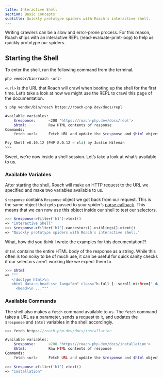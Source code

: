 ```yaml
---
title: Interactive Shell
section: Basic Concepts
subtitle: Quickly prototype spiders with Roach’s interactive shell.
---
```


Writing crawlers can be a slow and error-prone process. For this reason, Roach ships with an interactive REPL (read-evaluate-print-loop) to help us quickly prototype our spiders.

## Starting the Shell

To enter the shell, run the following command from the terminal.

<CodeBlock>

```bash
php vendor/bin/roach <url>
```

</CodeBlock>

`<url>` is the URL that Roach will crawl when booting up the shell for the first time. Let’s take a look at how we might use the REPL to crawl this page of the documentation.

<CodeBlock>

```bash
$ php vendor/bin/roach https://roach-php.dev/docs/repl

Available variables:
    $response:      <200 'https://roach-php.dev/docs/repl'>
    $html:          Raw HTML contents of response
Commands:
    fetch <url>     Fetch URL and update the $response and $html objects

Psy Shell v0.10.12 (PHP 8.0.12 — cli) by Justin Hileman
>>>
```

</CodeBlock>

Sweet, we’re now inside a shell session. Let’s take a look at what’s available to us.

### Available Variables

After starting the shell, Roach will make an HTTP request to the URL we specified and make two variables available to us.

`$response` contains  `Response` object we got back from our request. This is the same object that gets passed to your spider’s [parse callback](/docs/processing-responses). This means that we can now use this object inside our shell to test our selectors.

<CodeBlock>

```php
>>> $response->filter('h1')->text()
=> "Interactive Shell"
>>> $response->filter('h1')->ancestors()->siblings()->text()
=> "Quickly prototype spiders with Roach’s interactive shell."
```

</CodeBlock>

What, how did you _think_ I wrote the examples for this documentation?!

`$html` contains the entire HTML body of the response as a string. While this often is too noisy to be of much use, it can be useful for quick sanity checks if our selectors aren’t working like we expect them to.

<CodeBlock>

```php
>>> $html
=> """
   <!doctype html>\n
   <html data-n-head-ssr lang="en" class="h-full [--scroll-mt:9rem]" data-n-head="%7B%22lang%22:%7B%22ssr%22:%22en%22%7D,%22class%22:%7B%22ssr%22:%22h-full%20%5B--scroll-mt:9rem%5D%22%7D%7D">\n
     <head>\n ..."""
```

</CodeBlock>

### Available Commands

The shell also makes a `fetch` command available to us. The `fetch` command takes a URL as a parameter, sends a request to it, and updates the `$response` and `$html` variables in the shell accordingly.

<CodeBlock>

```php
>>> fetch https://roach-php.dev/docs/installation

Available variables:
    $response:      <200 'https://roach-php.dev/docs/installation'>
    $html:          Raw HTML contents of response
Commands:
    fetch <url>     Fetch URL and update the $response and $html objects
        
>>> $response->filter('h1')->text()
=> "Installation"
```

</CodeBlock>